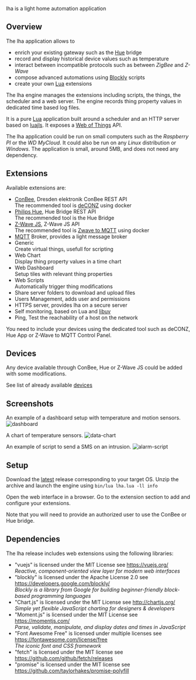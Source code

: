 lha is a light home automation application

## Overview

The lha application allows to
* enrich your existing gateway such as the [Hue](https://www.philips-hue.com/) bridge
* record and display historical device values such as temperature
* interact between incompatible protocols such as between _ZigBee_ and _Z-Wave_
* compose advanced automations using [Blockly](https://developers.google.com/blockly/) scripts
* create your own [Lua](https://www.lua.org/) extensions

The lha engine manages the extensions including scripts, the things, the scheduler and a web server.
The engine records thing property values in dedicated time based log files.

It is a pure [Lua](https://www.lua.org/) application built around a scheduler and an HTTP server based on [luajls](https://github.com/javalikescript/luajls).
It exposes a [Web of Things](https://iot.mozilla.org/wot/) API.

The lha application could be run on small computers such as the _Raspberry PI_ or the _WD MyCloud_.
It could also be run on any _Linux_ distribution or _Windows_.
The application is small, around 5MB, and does not need any dependency.

## Extensions

Available extensions are:
* [ConBee](https://phoscon.de/en/conbee), Dresden elektronik ConBee REST API  
The recommended tool is [deCONZ](https://github.com/deconz-community/deconz-docker) using docker
* [Philips Hue](https://www.philips-hue.com/), Hue Bridge REST API  
The recommended tool is the Hue Bridge
* [Z-Wave JS](https://github.com/zwave-js), Z-Wave JS API  
The recommended tool is [Zwave to MQTT](https://zwave-js.github.io/zwavejs2mqtt/) using docker
* [MQTT](https://mqtt.org/) Broker, provides a light message broker
* Generic  
Create virtual things, usefull for scripting
* Web Chart  
Display thing property values in a time chart
* Web Dashboard  
Setup tiles with relevant thing properties
* Web Scripts  
Automatically trigger thing modifications
* Share server folders to download and upload files
* Users Management, adds user and permissions
* HTTPS server, provides lha on a secure server
* Self monitoring, based on Lua and [libuv](https://github.com/luvit/luv)
* Ping, Test the reachability of a host on the network

You need to include your devices using the dedicated tool such as deCONZ, Hue App or Z-Wave to MQTT Control Panel.

## Devices

Any device available through ConBee, Hue or Z-Wave JS could be added with some modifications.

See list of already available [devices](devices.md)

## Screenshots

An example of a dashboard setup with temperature and motion sensors.
![dashboard](https://user-images.githubusercontent.com/9386420/170430755-c585a479-1277-4eac-a8a8-fc15bcec452d.png)

A chart of temperature sensors.
![data-chart](https://user-images.githubusercontent.com/9386420/170430776-2f4277ba-039f-426c-8c2a-60c7d8bef64a.png)

An example of script to send a SMS on an intrusion.
![alarm-script](https://user-images.githubusercontent.com/9386420/170430789-86008c90-5a5a-4f2c-bd82-911addb9d373.png)

## Setup

Download the [latest](https://github.com/javalikescript/lha/releases/latest) release corresponding to your target OS.
Unzip the archive and launch the engine using `bin/lua lha.lua -ll info`

Open the web interface in a browser.
Go to the extension section to add and configure your extensions.

Note that you will need to provide an authorized user to use the ConBee or Hue bridge.

## Dependencies

The lha release includes web extensions using the following libraries:
* "vuejs" is licensed under the MIT License see https://vuejs.org/  
*Reactive, component-oriented view layer for modern web interfaces*
* "blockly" is licensed under the Apache License 2.0 see https://developers.google.com/blockly/  
*Blockly is a library from Google for building beginner-friendly block-based programming languages*
* "Chart.js" is licensed under the MIT License see http://chartjs.org/  
*Simple yet flexible JavaScript charting for designers & developers*
* "Moment.js" is licensed under the MIT License see https://momentjs.com/  
*Parse, validate, manipulate, and display dates and times in JavaScript*
* "Font Awesome Free" is licensed under multiple licenses see https://fontawesome.com/license/free  
*The iconic font and CSS framework*
* "fetch" is licensed under the MIT license see https://github.com/github/fetch/releases
* "promise" is licensed under the MIT license see https://github.com/taylorhakes/promise-polyfill

